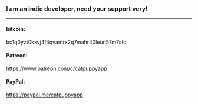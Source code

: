 ### I am an indie developer, need your support very!
---
#### bitcoin:
bc1q0yzt0kxvj4f4qvamrx2q7mahr40leun57m7sfd

#### Patreon:
https://www.patreon.com/c/catpuppyapp

#### PayPal:
https://paypal.me/catpuppyapp
